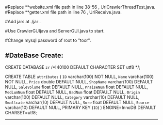 #Replace **website.xml file path in line 38-56 , UrlCrawlerThreadTest.java.
#Replace **getter.xml file path in line 76 , UrlReceive.java.

#Add jars at ./jar .

#Use CrawlerGUIjava and ServerGUI.java to start.

#Change mysql password of root to "toor".

#DateBase Create:
-------------------------

CREATE DATABASE `zr` /*!40100 DEFAULT CHARACTER SET utf8 */;

CREATE TABLE `attributes` (
  `ID` varchar(100) NOT NULL,
  `Name` varchar(100) NOT NULL,
  `Price` double DEFAULT NULL,
  `ShopName` varchar(100) DEFAULT NULL,
  `SaleVolume` float DEFAULT NULL,
  `PraiseNum` float DEFAULT NULL,
  `MediumNum` float DEFAULT NULL,
  `BadNum` float DEFAULT NULL,
  `Origin` varchar(100) DEFAULT NULL,
  `Category` varchar(10) DEFAULT NULL,
  `Smallcate` varchar(10) DEFAULT NULL,
  `Sore` float DEFAULT NULL,
  `Source` varchar(10) DEFAULT NULL,
  PRIMARY KEY (`ID`)
) ENGINE=InnoDB DEFAULT CHARSET=utf8;

-------------------------